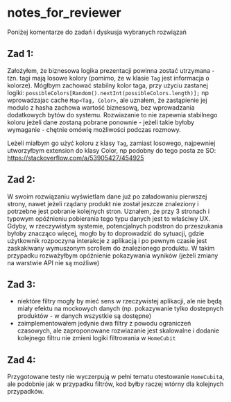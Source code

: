 # notes_for_reviewer

Poniżej komentarze do zadań i dyskusja wybranych rozwiązań

## Zad 1:

Założyłem, że biznesowa logika prezentacji powinna zostać utrzymana - tzn. tagi mają losowe kolory (pomimo, że w klasie `Tag` jest informacja o kolorze).
Mógłbym zachować stabilny kolor taga, przy użyciu zastanej logiki: `possibleColors[Random().nextInt(possibleColors.length)];` np wprowadzajac cache `Map<Tag, Color>`, ale uznałem, że zastąpienie jej modulo z hasha zachowa wartość biznesową, bez wprowadzania dodatkowych bytów do systemu. Rozwiazanie to nie zapewnia stabilnego koloru jeżeli dane zostaną pobrane ponownie  - jeżeli takie byłoby wymaganie - chętnie omówię możliwości podczas rozmowy.

Leżeli miałbym go użyć koloru z klasy `Tag`, zamiast losowego, najpewniej utworzyłbym extension do klasy Color, np podobny do tego posta ze SO:
https://stackoverflow.com/a/53905427/454925


## Zad 2:

W swoim rozwiązaniu wyświetlam dane już po załadowaniu pierwszej strony, nawet jeżeli rządany produkt nie został jeszcze znaleziony i potrzebne jest pobranie kolejnych stron. Uznałem, że przy 3 stronach i typowym opóźnieniu pobierania tego typu danych jest to właściwy UX. Gdyby, w rzeczywistym systemie, potencjalnych podstron do przeszukania byłoby znacząco więcej, mogło by to doprowadzić do sytuacji, gdzie użytkownik rozpoczyna interakcje z aplikacją i po pewnym czasie jest zaskakiwany wymuszonym scrollem do znalezionego produktu. W takim przypadku rozważyłbym opóźnienie pokazywania wyników (jeżeli zmiany na warstwie API nie są możliwe)

## Zad 3:

- niektóre filtry mogły by mieć sens w rzeczywistej aplikacji, ale nie będą miały efektu na mockowych danych (np. pokazywanie tylko dostepnych produktów - w danych wszystkie są dostępne)
- zaimplementowałem jedynie dwa filtry z powodu ograniczeń czasowych, ale zaproponowane rozwiazanie jest skalowalne i dodanie kolejnego filtru nie zmieni logiki filtrowania w `HomeCubit`

## Zad 4:

Przygotowane testy nie wyczerpują w pełni tematu otestowanie `HomeCubit`a, ale podobnie jak w przypadku filtrów, kod byłby raczej wtórny dla kolejnych przypadków.